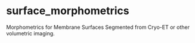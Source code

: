 # surface_morphometrics
Morphometrics for Membrane Surfaces Segmented from Cryo-ET or other volumetric imaging.

